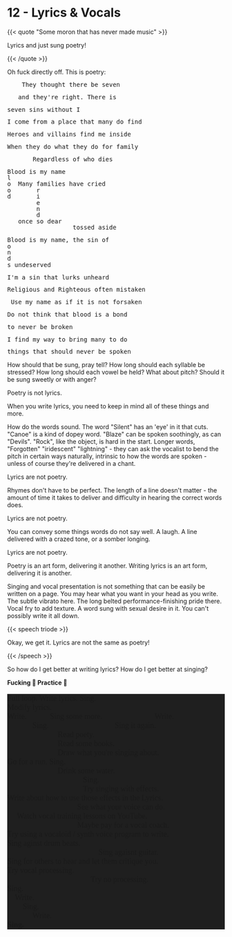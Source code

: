 # 12 - Lyrics & Vocals

{{< quote "Some moron that has never made music" >}}

Lyrics and just sung poetry!

{{< /quote >}}

Oh fuck directly off. This is poetry:

<pre style="line-height: .9rem">
    They thought there be seven

   and they're right. There is

seven sins without I

I come from a place that many do find

Heroes and villains find me inside

When they do what they do for family

       Regardless of who dies

Blood is my name
l
o  Many families have cried
o       r
d       i
        e
        n
        d
   once so dear
                  tossed aside

Blood is my name, the sin of
o
n
d
s undeserved

I'm a sin that lurks unheard

Religious and Righteous often mistaken

 Use my name as if it is not forsaken

Do not think that blood is a bond

to never be broken

I find my way to bring many to do

things that should never be spoken
</pre>

How should that be sung, pray tell? How long should each syllable be stressed? How long should each vowel be held? What about pitch? Should it be sung sweetly or with anger?

Poetry is not lyrics.

When you write lyrics, you need to keep in mind all of these things and more.

How do the words sound. The word "Silent" has an 'eye' in it that cuts. "Canoe" is a kind of dopey word. "Blaze" can be spoken soothingly, as can "Devils". "Rock", like the object, is hard in the start. Longer words, "Forgotten" "iridescent" "lightning" - they can ask the vocalist to bend the pitch in certain ways naturally, intrinsic to how the words are spoken - unless of course they're delivered in a chant.

Lyrics are not poetry. 

Rhymes don't have to be perfect. The length of a line doesn't matter - the amount of time it takes to deliver and difficulty in hearing the correct words does.

Lyrics are not poetry. 

You can convey some things words do not say well. A laugh. A line delivered with a crazed tone, or a somber longing.

Lyrics are not poetry.

Poetry is an art form, delivering it another. Writing lyrics is an art form, delivering it is another. 

Singing and vocal presentation is not something that can be easily be written on a page. You may hear what you want in your head as you write. The subtle vibrato here. The long belted performance-finishing pride there. Vocal fry to add texture. A word sung with sexual desire in it. You can't possibly write it all down.

{{< speech triode >}}

Okay, we get it. Lyrics are not the same as poetry!

{{< /speech >}}

So how do I get better at writing lyrics? How do I get better at singing?

**Fucking 👏 Practice 👏**

<pre style="background: #1f1f1f !important;font-family: roboto serif !important; font-size: 18px;">
Full loop. Write lyrics. Sing. 
Modify lyrics. 
Write.            Sing some more.                           Write.
             Sing.                                  Sing it again. 
                          Read poety. 
                          Read some books.
                          Draw what you're singing about. 
Go for a run. Sing. 
                          Drink some water. 
                                       Sing. 
                                       Try singing with effects. 
Write about how to use those effects in the Lyrics.
                                    See what your voice can do. 
     Watch vocal training lessons on YouTube. 
                                    Maybe pay for a vocal coach.
Try using a vocaloid / synth voice program to write. 
Sing aginst drum beats.
                                               Sing agaisnt guitar.
Sing for others to hear and let them critique you.
Try vocal processing. 
                                           Try no processing.
Sing.
    Write.
        Sing.
             Write.
<b>Sing.</b>
</pre>
